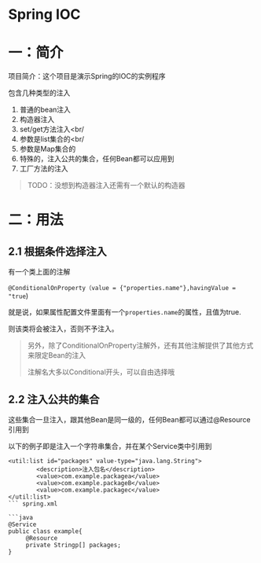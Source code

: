 # Spring IOC 

# 一：简介

项目简介：这个项目是演示Spring的IOC的实例程序

包含几种类型的注入
1. 普通的bean注入
2. 构造器注入
3. set/get方法注入<br/
4. 参数是list集合的<br/
5. 参数是Map集合的<br/>
6. 特殊的，注入公共的集合，任何Bean都可以应用到
7.  工厂方法的注入	
 >  TODO：没想到构造器注入还需有一个默认的构造器



# 二：用法



## 2.1 根据条件选择注入

有一个类上面的注解

`@ConditionalOnProperty（value = {"properties.name"},havingValue = "true`)

就是说，如果属性配置文件里面有一个`properties.name`的属性，且值为true.

则该类将会被注入，否则不予注入。

> 另外，除了ConditionalOnProperty注解外，还有其他注解提供了其他方式来限定Bean的注入
>
> 注解名大多以Conditional开头，可以自由选择哦

## 2.2 注入公共的集合

这些集合一旦注入，跟其他Bean是同一级的，任何Bean都可以通过@Resource 引用到

以下的例子即是注入一个字符串集合，并在某个Service类中引用到

```
<util:list id="packages" value-type="java.lang.String">
		<description>注入包名</description>
		<value>com.example.packagea</value>
		<value>com.example.packageB</value>
		<value>com.example.packagec</value>
</util:list>
``` spring.xml

```java
@Service
public class example{
     @Resource
     private Stringp[] packages;
}
```





